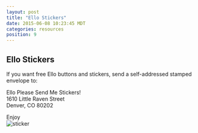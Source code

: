 ```yaml
---
layout: post
title: "Ello Stickers"
date: 2015-06-08 10:23:45 MDT
categories: resources
position: 9
---
```


## Ello Stickers

If you want free Ello buttons and stickers, send a self-addressed stamped envelope to:

Ello Please Send Me Stickers!<br>
1610 Little Raven Street<br>
Denver, CO 80202

Enjoy<br>
![sticker](https://d324imu86q1bqn.cloudfront.net/uploads/asset/attachment/2566781/ello-optimized-877f507d.jpg)
